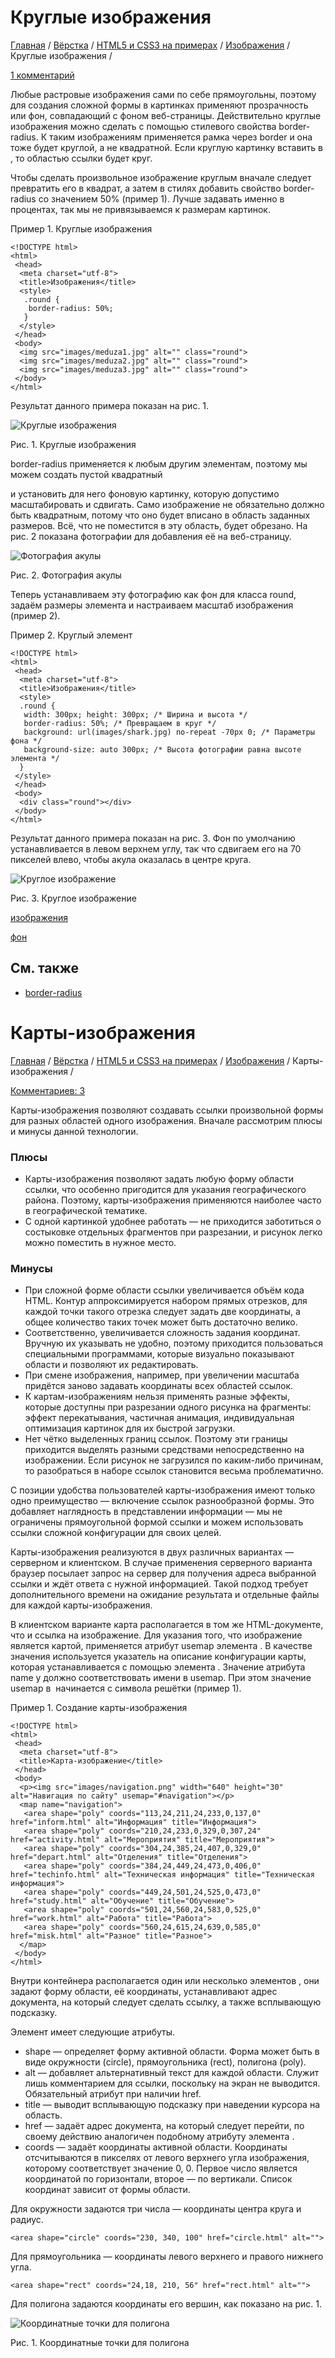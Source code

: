 # Круглые изображения

[Главная](https://webref.ru/) / [Вёрстка](https://webref.ru/layout) / [HTML5 и CSS3 на примерах](https://webref.ru/layout/html5-css3) / [Изображения](https://webref.ru/layout/html5-css3/img) / Круглые изображения /

[1 комментарий](https://webref.ru/layout/html5-css3/img/round#disqus_thread)

Любые растровые изображения сами по себе прямоугольны, поэтому для создания сложной формы в картинках применяют прозрачность или фон, совпадающий с фоном веб-страницы. Действительно круглые изображения можно сделать с помощью стилевого свойства border-radius. К таким изображениям применяется рамка через border и она тоже будет круглой, а не квадратной. Если круглую картинку вставить в <a>, то областью ссылки будет круг.

Чтобы сделать произвольное изображение круглым вначале следует превратить его в квадрат, а затем в стилях добавить свойство border-radius со значением 50% (пример 1). Лучше задавать именно в процентах, так мы не привязываемся к размерам картинок.

Пример 1. Круглые изображения

```
<!DOCTYPE html>
<html>
 <head>
  <meta charset="utf-8">
  <title>Изображения</title>
  <style>
   .round {
    border-radius: 50%;
   }
  </style>
 </head>
 <body>
  <img src="images/meduza1.jpg" alt="" class="round">
  <img src="images/meduza2.jpg" alt="" class="round">
  <img src="images/meduza3.jpg" alt="" class="round">
 </body>
</html>
```

Результат данного примера показан на рис. 1.

![Круглые изображения](https://webref.ru/assets/images/html5-css3/img-06.jpg)

Рис. 1. Круглые изображения

border-radius применяется к любым другим элементам, поэтому мы можем создать пустой квадратный <div> и установить для него фоновую картинку, которую допустимо масштабировать и сдвигать. Само изображение не обязательно должно быть квадратным, потому что оно будет вписано в область заданных размеров. Всё, что не поместится в эту область, будет обрезано. На рис. 2 показана фотографии для добавления её на веб-страницу.

![Фотография акулы](https://webref.ru/assets/images/html5-css3/shark.jpg)

Рис. 2. Фотография акулы

Теперь устанавливаем эту фотографию как фон для класса round, задаём размеры элемента и настраиваем масштаб изображения (пример 2).

Пример 2. Круглый элемент

```
<!DOCTYPE html>
<html>
 <head>
  <meta charset="utf-8">
  <title>Изображения</title>
  <style>
  .round {
   width: 300px; height: 300px; /* Ширина и высота */
   border-radius: 50%; /* Превращаем в круг */
   background: url(images/shark.jpg) no-repeat -70px 0; /* Параметры фона */
   background-size: auto 300px; /* Высота фотографии равна высоте элемента */
  }
 </style>
 </head>
 <body>
  <div class="round"></div>
 </body>
</html>
```

Результат данного примера показан на рис. 3. Фон по умолчанию устанавливается в левом верхнем углу, так что сдвигаем его на 70 пикселей влево, чтобы акула оказалась в центре круга.

![Круглое изображение](https://webref.ru/assets/images/html5-css3/img-07.jpg)

Рис. 3. Круглое изображение

[изображения](https://webref.ru/metki/izobrazheniya)

[фон](https://webref.ru/metki/fon)

## См. также

- [border-radius](https://webref.ru/css/border-radius)

















# Карты-изображения

[Главная](https://webref.ru/) / [Вёрстка](https://webref.ru/layout) / [HTML5 и CSS3 на примерах](https://webref.ru/layout/html5-css3) / [Изображения](https://webref.ru/layout/html5-css3/img) / Карты-изображения /

[Комментариев: 3](https://webref.ru/layout/html5-css3/img/map#disqus_thread)

Карты-изображения позволяют создавать ссылки произвольной формы для разных областей одного изображения. Вначале рассмотрим плюсы и минусы данной технологии.

### Плюсы

- Карты-изображения позволяют задать любую форму области ссылки, что особенно пригодится для указания географического района. Поэтому, карты-изображения применяются наиболее часто в географической тематике.
- С одной картинкой удобнее работать — не приходится заботиться о состыковке отдельных фрагментов при разрезании, и рисунок легко можно поместить в нужное место.

### Минусы

- При сложной форме области ссылки увеличивается объём кода HTML. Контур аппроксимируется набором прямых отрезков, для каждой точки такого отрезка следует задать две координаты, а общее количество таких точек может быть достаточно велико.
- Соответственно, увеличивается сложность задания координат. Вручную их указывать не удобно, поэтому приходится пользоваться специальными программами, которые визуально показывают области и позволяют их редактировать.
- При смене изображения, например, при увеличении масштаба придётся заново задавать координаты всех областей ссылок.
- К картам-изображениям нельзя применять разные эффекты, которые доступны при разрезании одного рисунка на фрагменты: эффект перекатывания, частичная анимация, индивидуальная оптимизация картинок для их быстрой загрузки.
- Нет чётко выделенных границ ссылок. Поэтому эти границы приходится выделять разными средствами непосредственно на изображении. Если рисунок не загрузился по каким-либо причинам, то разобраться в наборе ссылок становится весьма проблематично.

С позиции удобства пользователей карты-изображения имеют только одно преимущество — включение ссылок разнообразной формы. Это добавляет наглядность в представлении информации — мы не ограничены прямоугольной формой ссылки и можем использовать ссылки сложной конфигурации для своих целей.

Карты-изображения реализуются в двух различных вариантах — серверном и клиентском. В случае применения серверного варианта браузер посылает запрос на сервер для получения адреса выбранной ссылки и ждёт ответа с нужной информацией. Такой подход требует дополнительного времени на ожидание результата и отдельные файлы для каждой карты-изображения.

В клиентском варианте карта располагается в том же HTML-документе, что и ссылка на изображение. Для указания того, что изображение является картой, применяется атрибут usemap элемента <img>. В качестве значения используется указатель на описание конфигурации карты, которая устанавливается с помощью элемента <map>. Значение атрибута name у <map> должно соответствовать имени в usemap. При этом значение usemap в <img> начинается с символа решётки (пример 1).

Пример 1. Создание карты-изображения

```
<!DOCTYPE html>
<html>
 <head>
  <meta charset="utf-8">
  <title>Карта-изображение</title>
 </head>
 <body>
  <p><img src="images/navigation.png" width="640" height="30" alt="Навигация по сайту" usemap="#navigation"></p>
  <map name="navigation">
   <area shape="poly" coords="113,24,211,24,233,0,137,0" href="inform.html" alt="Информация" title="Информация">
   <area shape="poly" coords="210,24,233,0,329,0,307,24" href="activity.html" alt="Мероприятия" title="Мероприятия">
   <area shape="poly" coords="304,24,385,24,407,0,329,0" href="depart.html" alt="Отделения" title="Отделения">
   <area shape="poly" coords="384,24,449,24,473,0,406,0" href="techinfo.html" alt="Техническая информация" title="Техническая информация">
   <area shape="poly" coords="449,24,501,24,525,0,473,0" href="study.html" alt="Обучение" title="Обучение">
   <area shape="poly" coords="501,24,560,24,583,0,525,0" href="work.html" alt="Работа" title="Работа">
   <area shape="poly" coords="560,24,615,24,639,0,585,0" href="misk.html" alt="Разное" title="Разное">
  </map>
 </body>
</html>
```

Внутри контейнера <map> располагается один или несколько элементов <area>, они задают форму области, её координаты, устанавливают адрес документа, на который следует сделать ссылку, а также всплывающую подсказку.

Элемент <area> имеет следующие атрибуты.

- shape — определяет форму активной области. Форма может быть в виде окружности (circle), прямоугольника (rect), полигона (poly).
- alt — добавляет альтернативный текст для каждой области. Служит лишь комментарием для ссылки, поскольку на экран не выводится. Обязательный атрибут при наличии href.
- title — выводит всплывающую подсказку при наведении курсора на область.
- href — задаёт адрес документа, на который следует перейти, по своему действию аналогичен подобному атрибуту элемента <a>.
- coords — задаёт координаты активной области. Координаты отсчитываются в пикселях от левого верхнего угла изображения, которому соответствует значение 0, 0. Первое число является координатой по горизонтали, второе — по вертикали. Список координат зависит от формы области.

Для окружности задаются три числа — координаты центра круга и радиус.

```
<area shape="circle" coords="230, 340, 100" href="circle.html" alt="">
```

Для прямоугольника — координаты левого верхнего и правого нижнего угла.

```
<area shape="rect" coords="24,18, 210, 56" href="rect.html" alt="">
```

Для полигона задаются координаты его вершин, как показано на рис. 1.

![Координатные точки для полигона](https://webref.ru/assets/images/html5-css3/map.png)

Рис. 1. Координатные точки для полигона











